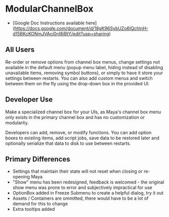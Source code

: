 # ModularChannelBox

* [Google Doc Instructions available here] (https://docs.google.com/document/d/18gK96SybUZo6IQchlnH-d15BKcKONmJVAci0nI8jBtY/edit?usp=sharing)

All Users
---------

Re-order or remove options from channel box menus, change settings not available in the default menu (popup menu label, hiding instead of disabling unavailable items, removing symbol buttons), or simply to have it store your settings between restarts. You can also add custom menus and switch between them on the fly using the drop-down box in the provided UI.

Developer Use
----------

Make a specialized channel box for your UIs, as Maya's channel box menu only exists in the primary channel box and has no customization or modularity.

Developers can add, remove, or modify functions. You can add option boxes to existing items, add script jobs, save data to be restored later and optionally serialize that data to disk to use between restarts.


Primary Differences
-----------
- Settings that maintain their state will not reset when closing or re-opening Maya
- "Show" menu has been redesigned, feedback is welcomed - the original show menu was prone to error and subjectively impractical for use
- OptionBox added in Freeze Submenu to create a helpful dialog, try it out
- Assets / Containers are ommitted, there would have to be a lot of demand for this to change
- Extra tooltips added
